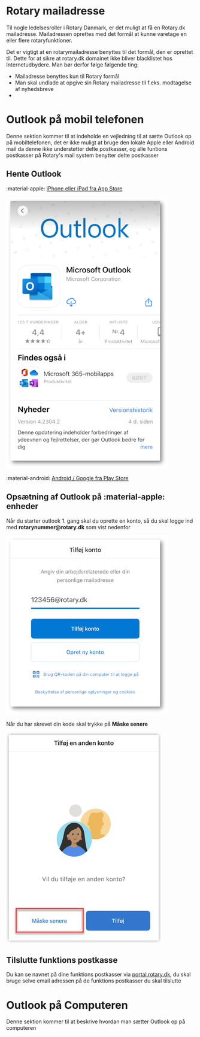 # Rotary mailadresse

Til nogle ledelsesroller i Rotary Danmark, er det muligt at få en Rotary.dk mailadresse.
Mailadressen oprettes med det formål at kunne varetage en eller flere rotaryfunktioner.

Det er vigtigt at en rotarymailadresse benyttes til det formål, den er oprettet til. Dette for at sikre at rotary.dk domainet ikke bliver blacklistet hos Internetudbydere.
Man bør derfor følge følgende ting:

- Mailadresse benyttes kun til Rotary formål
- Man skal undlade at opgive sin Rotary mailadresse til f.eks. modtagelse af nyhedsbreve
- 

# Outlook på mobil telefonen

Denne sektion kommer til at indeholde en vejledning til at sætte Outlook op på mobiltelefonen, det er ikke muligt at bruge den lokale Apple eller Android mail da denne ikke understøtter delte postkasser, og alle funtions postkasser på Rotary's mail system benytter delte postkasser

## Hente Outlook

:material-apple: [iPhone eller iPad fra App Store](https://apps.apple.com/dk/app/microsoft-outlook/id951937596?l=da)

![App AppStore](assets/images/appstore-page.png)

:material-android: [Android / Google fra Play Store](https://play.google.com/store/apps/details?id=com.microsoft.office.outlook)

## Opsætning af Outlook på :material-apple: enheder

Når du starter outlook 1. gang skal du oprette en konto, så du skal logge ind med __rotarynummer@rotary.dk__ som vist nedenfor

![App AppStore](assets/images/outlook-type-username.png)

Når du har skrevet din kode skal trykke på __Måske senere__

![Tilføj anden konto](assets/images/outlook-skip-new-account.png)

## Tilslutte funktions postkasse

Du kan se navnet på dine funktions postkasser via <a href=https://portal.rotary.dk target=_blank>portal.rotary.dk</a>, du skal bruge selve email adressen på de funktions postkasser du skal tilslutte


# Outlook på Computeren

Denne sektion kommer til at beskrive hvordan man sætter Outlook op på computeren